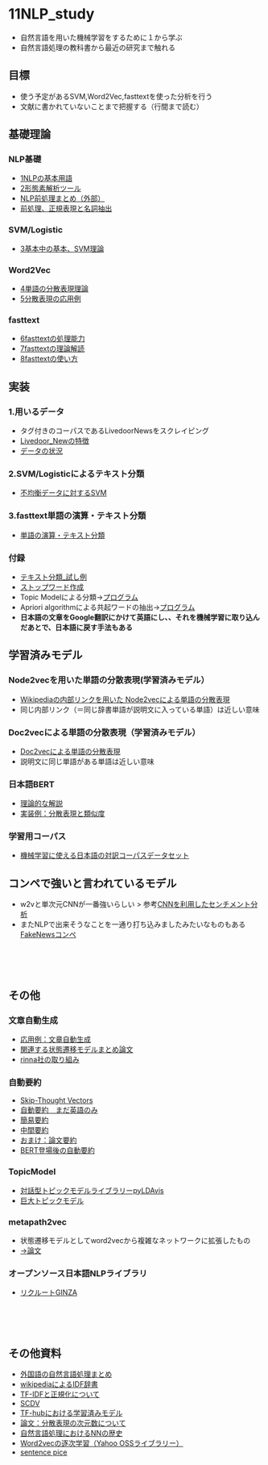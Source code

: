 # 11NLP_study
- 自然言語を用いた機械学習をするために１から学ぶ
- 自然言語処理の教科書から最近の研究まで触れる

## 目標
- 使う予定があるSVM,Word2Vec,fasttextを使った分析を行う
- 文献に書かれていないことまで把握する（行間まで読む）

## 基礎理論
### NLP基礎
- [1NLPの基本用語](https://github.com/matsuda-hiromu/NLP/blob/master/1NLP.md)
- [2形態素解析ツール](https://github.com/matsuda-hiromu/NLP/blob/master/2tokenizer.md)
- [NLP前処理まとめ（外部）](http://yukinoi.hatenablog.com/entry/2018/05/29/120000)
- [前処理、正規表現と名詞抽出](https://github.com/matsuda-hiromu/NLP/blob/master/pre_preprocess.md)
### SVM/Logistic
- [3基本中の基本、SVM理論](https://github.com/matsuda-hiromu/NLP/blob/master/3SVM.md)

### Word2Vec
- [4単語の分散表現理論](https://github.com/matsuda-hiromu/NLP/blob/master/4word2vec.md)
- [5分散表現の応用例](https://github.com/matsuda-hiromu/NLP/blob/master/5word2vec_paper.md)

### fasttext
- [6fasttextの処理能力](https://github.com/matsuda-hiromu/NLP/blob/master/6fasttext_machine.md)
- [7fasttextの理論解読](https://github.com/matsuda-hiromu/NLP/blob/master/7fasttext_theory.md)
- [8fasttextの使い方](https://github.com/matsuda-hiromu/NLP/blob/master/8fasttext_howtouse.md)


## 実装
### 1.用いるデータ
- タグ付きのコーパスであるLivedoorNewsをスクレイピング
- [Livedoor_Newの特徴](https://github.com/matsuda-hiromu/NLP/blob/master/livedoor-news/readme.md)
- [データの状況](https://github.com/matsuda-hiromu/NLP/tree/master/EDA)


### 2.SVM/Logisticによるテキスト分類
- [不均衡データに対するSVM](https://github.com/matsuda-hiromu/NLP/tree/master/SVM)

### 3.fasttext単語の演算・テキスト分類
- [単語の演算・テキスト分類](https://github.com/matsuda-hiromu/NLP/tree/main/Fastext)


### 付録
- [テキスト分類_試し例](https://github.com/matsuda-hiromu/NLP/tree/master/labeling)
- [ストップワード作成](https://github.com/matsuda-hiromu/NLP/tree/main/stop_words)
- Topic Modelによる分類→[プログラム](https://github.com/matsuda-hiromu/NLP/blob/master/topic.py)
- Apriori algorithmによる共起ワードの抽出→[プログラム](https://github.com/matsuda-hiromu/NLP/blob/master/busket.py)
- **日本語の文章をGoogle翻訳にかけて英語にし、、それを機械学習に取り込んだあとで、日本語に戻す手法もある**


## 学習済みモデル
### Node2vecを用いた単語の分散表現(学習済みモデル）
- [Wikipediaの内部リンクを用いた Node2vecによる単語の分散表現](https://repose.hatenadiary.jp/entry/2019/01/25/221303)
- 同じ内部リンク（＝同じ辞書単語が説明文に入っている単語）は近しい意味

### Doc2vecによる単語の分散表現（学習済みモデル）
- [Doc2vecによる単語の分散表現](https://yag-ays.github.io/project/pretrained_doc2vec_wikipedia/)
- 説明文に同じ単語がある単語は近しい意味

### 日本語BERT
- [理論的な解説](https://ledge.ai/bert/)
- [実装例：分散表現と類似度](https://github.com/matsuda-hiromu/NLP/blob/master/Japaneze_BERT.ipynb)

### 学習用コーパス
- [機械学習に使える日本語の対訳コーパスデータセット](https://gengo.ai/ja/datasets/japanese-language-text-datasets/)



## コンペで強いと言われているモデル
- w2vと単次元CNNが一番強いらしい > 参考[CNNを利用したセンチメント分析](http://catindog.hatenablog.com/?page=1471927301)
- またNLPで出来そうなことを一通り打ち込みましたみたいなものもある[FakeNewsコンペ](https://github.com/Cisco-Talos/fnc-1)
<br>
<br>
<br>

## その他
### 文章自動生成
- [応用例：文章自動生成](http://catindog.hatenablog.com/entry/2017/05/26/224530)
- [関連する状態遷移モデルまとめ論文](https://www.jstage.jst.go.jp/article/jasmin/2017f/0/2017f_22/_pdf)
- [rinna社の取り組み](https://prtimes.jp/main/html/rd/p/000000009.000070041.html)

### 自動要約
- [Skip-Thought Vectors](http://ksksksks2.hatenadiary.jp/entry/20160424/1461494269)
- [自動要約　まだ英語のみ](https://techblog.exawizards.com/entry/2018/08/23/121437)
- [簡易要約](http://www.sigwi2.org/wp-content/uploads/2017/12/WI2-2016-26.pdf)
- [中間要約](http://www.anlp.jp/proceedings/annual_meeting/2017/pdf_dir/P7-4.pdf)
- [おまけ：論文要約](http://anlp.jp/proceedings/annual_meeting/2017/pdf_dir/P3-1.pdf)
- [BERT登場後の自動要約](https://qiita.com/siida36/items/4c0dbaa07c456a9fadd0#14-bert%E3%81%AE%E7%99%BB%E5%A0%B4%E3%81%9D%E3%81%97%E3%81%A6%E6%8A%BD%E5%87%BA%E5%9E%8B%E8%A6%81%E7%B4%84%E3%81%AE%E5%86%8D%E6%B5%81%E8%A1%8C-2019)

### TopicModel
- [対話型トピックモデルライブラリーpyLDAvis](https://nbviewer.jupyter.org/github/bmabey/pyLDAvis/blob/master/notebooks/pyLDAvis_overview.ipynb)
- [巨大トピックモデル](https://github.com/Microsoft/LightLDA)
###  metapath2vec
- 状態遷移モデルとしてword2vecから複雑なネットワークに拡張したもの
- [→論文](https://ericdongyx.github.io/papers/KDD17-dong-chawla-swami-metapath2vec.pdf)

### オープンソース日本語NLPライブラリ
- [リクルートGINZA](https://www.recruit.co.jp/newsroom/2019/0402_18331.html)
<br>
<br>
<br>

## その他資料
- [外国語の自然言語処理まとめ](https://github.com/sebastianruder/NLP-progress)
- [wikipediaによるIDF辞書](http://catindog.hatenablog.com/entry/2017/02/15/222915)
- [TF-IDFと正規化について](https://hayataka2049.hatenablog.jp/entry/2018/03/19/125436)
- [SCDV](https://qiita.com/fufufukakaka/items/a7316273908a7c400868#%E6%96%87%E6%9B%B8%E3%83%99%E3%82%AF%E3%83%88%E3%83%AB%E3%81%AE%E5%8F%AF%E8%A6%96%E5%8C%96)
- [TF-hubにおける学習済みモデル](https://tfhub.dev/google/nnlm-en-dim128/1)
- [論文：分散表現の次元数について](https://papers.nips.cc/paper/7368-on-the-dimensionality-of-word-embedding)
- [自然言語処理におけるNNの歴史](http://blog.aylien.com/a-review-of-the-recent-history-of-natural-language-processing/)
- [Word2vecの逐次学習（Yahoo OSSライブラリー）](https://techblog.yahoo.co.jp/oss/yskip/)
- [sentence pice](htps://www.smartbowwow.com/2019/02/sentencepiecepython.html)
